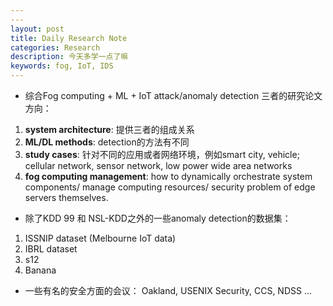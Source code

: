 ```yaml
---
---
layout: post
title: Daily Research Note
categories: Research
description: 今天多学一点了嘛
keywords: fog, IoT, IDS
---
```


* 综合Fog computing + ML + IoT attack/anomaly detection 三者的研究论文方向：
1. **system architecture**: 提供三者的组成关系
2. **ML/DL methods**: detection的方法有不同
3. **study cases**: 针对不同的应用或者网络环境，例如smart city, vehicle; cellular network, sensor network, low power wide area networks
4. **fog computing management**: how to dynamically orchestrate system components/ manage computing resources/ security problem of edge servers themselves.


* 除了KDD 99 和 NSL-KDD之外的一些anomaly detection的数据集：
1. ISSNIP dataset (Melbourne IoT data)
2. IBRL dataset
3. s12
4. Banana

* 一些有名的安全方面的会议：
Oakland,
USENIX Security,
CCS,
NDSS ... 


